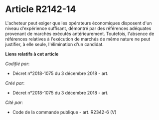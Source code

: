 # Article R2142-14

L'acheteur peut exiger que les opérateurs économiques disposent d'un niveau d'expérience suffisant, démontré par des
références adéquates provenant de marchés exécutés antérieurement. Toutefois, l'absence de références relatives à l'exécution
de marchés de même nature ne peut justifier, à elle seule, l'élimination d'un candidat.

**Liens relatifs à cet article**

_Codifié par_:

  - Décret n°2018-1075 du 3 décembre 2018 - art.

_Créé par_:

  - Décret n°2018-1075 du 3 décembre 2018 - art.

_Cité par_:

  - Code de la commande publique - art. R2342-6 (V)
